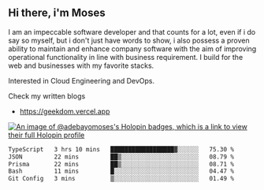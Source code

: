 ## Hi there, i'm Moses

I am an impeccable software developer and that counts for a lot, even if i do say so myself, but i don't just have words to show, i also possess a proven ability to maintain and enhance company software with the aim of improving operational functionality in line with business requirement. I build for the web and businesses with my favorite stacks.

Interested in Cloud Engineering and DevOps.

Check my written blogs
- https://geekdom.vercel.app

[![An image of @adebayomoses's Holopin badges, which is a link to view their full Holopin profile](https://holopin.me/adebayomoses)](https://holopin.io/@adebayomoses)

<!--START_SECTION:waka-->

```txt
TypeScript   3 hrs 10 mins   ██████████████████▓░░░░░░   75.30 %
JSON         22 mins         ██▒░░░░░░░░░░░░░░░░░░░░░░   08.79 %
Prisma       22 mins         ██▒░░░░░░░░░░░░░░░░░░░░░░   08.71 %
Bash         11 mins         █░░░░░░░░░░░░░░░░░░░░░░░░   04.47 %
Git Config   3 mins          ▒░░░░░░░░░░░░░░░░░░░░░░░░   01.49 %
```

<!--END_SECTION:waka-->
